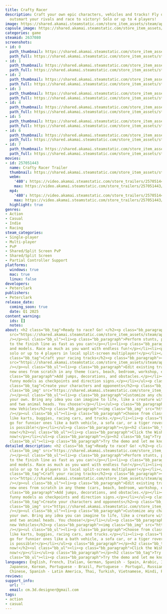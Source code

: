 ```yaml
---
title: Crafty Racer
description: Craft your own epic characters, vehicles and tracks! Fly over huge jumps,
  outsmart your rivals and race to victory! Solo or up to 4 players!
image: https://shared.akamai.steamstatic.com/store_item_assets/steam/apps/2637080/header.jpg?t=1733032880
capsule_image: https://shared.akamai.steamstatic.com/store_item_assets/steam/apps/2637080/7b9f8e089dab5977736b6ec6ac0ee1fe83f29e3b/capsule_231x87.jpg?t=1733032880
categories: game
steamid: 2637080
screenshots:
- id: 0
  path_thumbnail: https://shared.akamai.steamstatic.com/store_item_assets/steam/apps/2637080/ss_53eb9843094e985b6eb839010718c7543d29ee4d.600x338.jpg?t=1733032880
  path_full: https://shared.akamai.steamstatic.com/store_item_assets/steam/apps/2637080/ss_53eb9843094e985b6eb839010718c7543d29ee4d.1920x1080.jpg?t=1733032880
- id: 1
  path_thumbnail: https://shared.akamai.steamstatic.com/store_item_assets/steam/apps/2637080/ss_4538f5891578dcc954eee46d7614d7dc3caffb00.600x338.jpg?t=1733032880
  path_full: https://shared.akamai.steamstatic.com/store_item_assets/steam/apps/2637080/ss_4538f5891578dcc954eee46d7614d7dc3caffb00.1920x1080.jpg?t=1733032880
- id: 2
  path_thumbnail: https://shared.akamai.steamstatic.com/store_item_assets/steam/apps/2637080/ss_9f1262efd3ca2d682d1dde2d937ac0816fd101f7.600x338.jpg?t=1733032880
  path_full: https://shared.akamai.steamstatic.com/store_item_assets/steam/apps/2637080/ss_9f1262efd3ca2d682d1dde2d937ac0816fd101f7.1920x1080.jpg?t=1733032880
- id: 3
  path_thumbnail: https://shared.akamai.steamstatic.com/store_item_assets/steam/apps/2637080/ss_02f7c9c6c3f2fd980caf14e57a7645f7aad67d4a.600x338.jpg?t=1733032880
  path_full: https://shared.akamai.steamstatic.com/store_item_assets/steam/apps/2637080/ss_02f7c9c6c3f2fd980caf14e57a7645f7aad67d4a.1920x1080.jpg?t=1733032880
- id: 4
  path_thumbnail: https://shared.akamai.steamstatic.com/store_item_assets/steam/apps/2637080/ss_8975259f4abe6c29a12cc6cb5f191cb62fdddff7.600x338.jpg?t=1733032880
  path_full: https://shared.akamai.steamstatic.com/store_item_assets/steam/apps/2637080/ss_8975259f4abe6c29a12cc6cb5f191cb62fdddff7.1920x1080.jpg?t=1733032880
- id: 5
  path_thumbnail: https://shared.akamai.steamstatic.com/store_item_assets/steam/apps/2637080/ss_71ebfd9e68978b2f3d0a2593b284973623f94224.600x338.jpg?t=1733032880
  path_full: https://shared.akamai.steamstatic.com/store_item_assets/steam/apps/2637080/ss_71ebfd9e68978b2f3d0a2593b284973623f94224.1920x1080.jpg?t=1733032880
- id: 6
  path_thumbnail: https://shared.akamai.steamstatic.com/store_item_assets/steam/apps/2637080/ss_c1b893a10677ea1bf447e065d9e8356f2391bcd8.600x338.jpg?t=1733032880
  path_full: https://shared.akamai.steamstatic.com/store_item_assets/steam/apps/2637080/ss_c1b893a10677ea1bf447e065d9e8356f2391bcd8.1920x1080.jpg?t=1733032880
- id: 7
  path_thumbnail: https://shared.akamai.steamstatic.com/store_item_assets/steam/apps/2637080/ss_0ee6cbb68645cd9dc57c937f643ff88dd5b40735.600x338.jpg?t=1733032880
  path_full: https://shared.akamai.steamstatic.com/store_item_assets/steam/apps/2637080/ss_0ee6cbb68645cd9dc57c937f643ff88dd5b40735.1920x1080.jpg?t=1733032880
movies:
- id: 257051443
  name: Crafty Racer Trailer
  thumbnail: https://shared.akamai.steamstatic.com/store_item_assets/steam/apps/257051443/movie.293x165.jpg?t=1725279992
  webm:
    '480': https://video.akamai.steamstatic.com/store_trailers/257051443/movie480_vp9.webm?t=1725279992
    max: https://video.akamai.steamstatic.com/store_trailers/257051443/movie_max_vp9.webm?t=1725279992
  mp4:
    '480': https://video.akamai.steamstatic.com/store_trailers/257051443/movie480.mp4?t=1725279992
    max: https://video.akamai.steamstatic.com/store_trailers/257051443/movie_max.mp4?t=1725279992
  highlight: true
genres:
- Action
- Casual
- Indie
- Racing
steam_categories:
- Single-player
- Multi-player
- PvP
- Shared/Split Screen PvP
- Shared/Split Screen
- Partial Controller Support
platforms:
  windows: true
  mac: true
  linux: false
developers:
- Peterclark
publishers:
- Peterclark
release_date:
  coming_soon: true
  date: Q1 2025
content_warning:
  ids: []
  notes:
about: <h2 class="bb_tag">Ready to race? Go! </h2><p class="bb_paragraph"><img class="bb_img"
  src="https://shared.akamai.steamstatic.com/store_item_assets/steam/apps/2637080/extras/CraftyRacer_Race.gif?t=1733032880"
  /></p><ul class="bb_ul"><li><p class="bb_paragraph">Perform stunts, push, and rush
  to the finish line as fast as you can!</p></li><li><p class="bb_paragraph">Win tracks
  and models. Race as much as you want with endless fun!</p></li><li><p class="bb_paragraph">Race
  solo or up to 4 players in local split-screen multiplayer!</p></li></ul><p class="bb_paragraph"></p><h2
  class="bb_tag">Craft your racing tracks</h2><p class="bb_paragraph"><img class="bb_img"
  src="https://shared.akamai.steamstatic.com/store_item_assets/steam/apps/2637080/extras/CraftyRacer_EditTrack.gif?t=1733032880"
  /></p><ul class="bb_ul"><li><p class="bb_paragraph">Edit existing tracks or create
  new ones from scratch in any theme (cars, beach, bedroom, workshop, etc.)</p></li><li><p
  class="bb_paragraph">Add jumps, decorations, and obstacles.</p></li><li><p class="bb_paragraph">Use
  funny models as checkpoints and direction signs.</p></li></ul><p class="bb_paragraph"></p><h2
  class="bb_tag">Create your characters and opponents</h2><p class="bb_paragraph"><img
  class="bb_img" src="https://shared.akamai.steamstatic.com/store_item_assets/steam/apps/2637080/extras/CraftyRacer_EditCharacter.gif?t=1733032880"
  /></p><ul class="bb_ul"><li><p class="bb_paragraph">Customize any character or create
  your own. Bring any idea you can imagine to life, like a creature with a robot body
  and two animal heads. You choose!</p></li></ul><p class="bb_paragraph"></p><h2 class="bb_tag">Build
  new Vehicles</h2><p class="bb_paragraph"><img class="bb_img" src="https://shared.akamai.steamstatic.com/store_item_assets/steam/apps/2637080/extras/CraftyRacer_EditVehicle.gif?t=1733032880"
  /></p><ul class="bb_ul"><li><p class="bb_paragraph">Choose from classic options
  like karts, buggies, racing cars, and trucks.</p></li><li><p class="bb_paragraph">Or
  go for funnier ones like a bath vehicle, a sofa car, or a tiger rover. Anything
  is possible!</p></li></ul><p class="bb_paragraph"></p><h2 class="bb_tag">Wishlist
  now!</h2><ul class="bb_ul"><li><p class="bb_paragraph">Click the Wishlist button
  now!</p></li></ul><p class="bb_paragraph"></p><h2 class="bb_tag">Try the Demo!</h2><ul
  class="bb_ul"><li><p class="bb_paragraph">Try the demo and let me know your ideas!</p></li></ul>
detailed_description: <h2 class="bb_tag">Ready to race? Go! </h2><p class="bb_paragraph"><img
  class="bb_img" src="https://shared.akamai.steamstatic.com/store_item_assets/steam/apps/2637080/extras/CraftyRacer_Race.gif?t=1733032880"
  /></p><ul class="bb_ul"><li><p class="bb_paragraph">Perform stunts, push, and rush
  to the finish line as fast as you can!</p></li><li><p class="bb_paragraph">Win tracks
  and models. Race as much as you want with endless fun!</p></li><li><p class="bb_paragraph">Race
  solo or up to 4 players in local split-screen multiplayer!</p></li></ul><p class="bb_paragraph"></p><h2
  class="bb_tag">Craft your racing tracks</h2><p class="bb_paragraph"><img class="bb_img"
  src="https://shared.akamai.steamstatic.com/store_item_assets/steam/apps/2637080/extras/CraftyRacer_EditTrack.gif?t=1733032880"
  /></p><ul class="bb_ul"><li><p class="bb_paragraph">Edit existing tracks or create
  new ones from scratch in any theme (cars, beach, bedroom, workshop, etc.)</p></li><li><p
  class="bb_paragraph">Add jumps, decorations, and obstacles.</p></li><li><p class="bb_paragraph">Use
  funny models as checkpoints and direction signs.</p></li></ul><p class="bb_paragraph"></p><h2
  class="bb_tag">Create your characters and opponents</h2><p class="bb_paragraph"><img
  class="bb_img" src="https://shared.akamai.steamstatic.com/store_item_assets/steam/apps/2637080/extras/CraftyRacer_EditCharacter.gif?t=1733032880"
  /></p><ul class="bb_ul"><li><p class="bb_paragraph">Customize any character or create
  your own. Bring any idea you can imagine to life, like a creature with a robot body
  and two animal heads. You choose!</p></li></ul><p class="bb_paragraph"></p><h2 class="bb_tag">Build
  new Vehicles</h2><p class="bb_paragraph"><img class="bb_img" src="https://shared.akamai.steamstatic.com/store_item_assets/steam/apps/2637080/extras/CraftyRacer_EditVehicle.gif?t=1733032880"
  /></p><ul class="bb_ul"><li><p class="bb_paragraph">Choose from classic options
  like karts, buggies, racing cars, and trucks.</p></li><li><p class="bb_paragraph">Or
  go for funnier ones like a bath vehicle, a sofa car, or a tiger rover. Anything
  is possible!</p></li></ul><p class="bb_paragraph"></p><h2 class="bb_tag">Wishlist
  now!</h2><ul class="bb_ul"><li><p class="bb_paragraph">Click the Wishlist button
  now!</p></li></ul><p class="bb_paragraph"></p><h2 class="bb_tag">Try the Demo!</h2><ul
  class="bb_ul"><li><p class="bb_paragraph">Try the demo and let me know your ideas!</p></li></ul>
languages: English, French, Italian, German, Spanish - Spain, Arabic, Indonesian,
  Japanese, Korean, Portuguese - Brazil, Portuguese - Portugal, Russian, Simplified
  Chinese, Spanish - Latin America, Thai, Turkish, Vietnamese, Hindi, Persian, Swahili
reviews:
support_info:
  url: ''
  email: cm.3d.designer@gmail.com
tags:
- action
- casual
---
```

